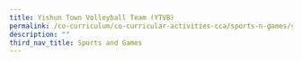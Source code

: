 ```yaml
---
title: Yishun Town Volleyball Team (YTVB)
permalink: /co-curriculum/co-curricular-activities-cca/sports-n-games/yishun-town-volleyball-team-ytvb/
description: ""
third_nav_title: Sports and Games
---
```


